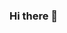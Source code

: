 ### Hi there 👋

<!--
**saingersoll/saingersoll** is a ✨ _special_ ✨ repository because its `README.md` (this file) appears on your GitHub profile.
Pronouns, personal website / linkedin, projects or professional involvement (co-chairs), education, + experience
include html code to customize readme

Here are some ideas to get you started:

- 🔭 I’m currently working on ...
- 🌱 I’m currently learning ...
- 👯 I’m looking to collaborate on ...
- 🤔 I’m looking for help with ...
- 💬 Ask me about ...
- 📫 How to reach me: ...
- 😄 Pronouns: ...
- ⚡ Fun fact: ...
-->
